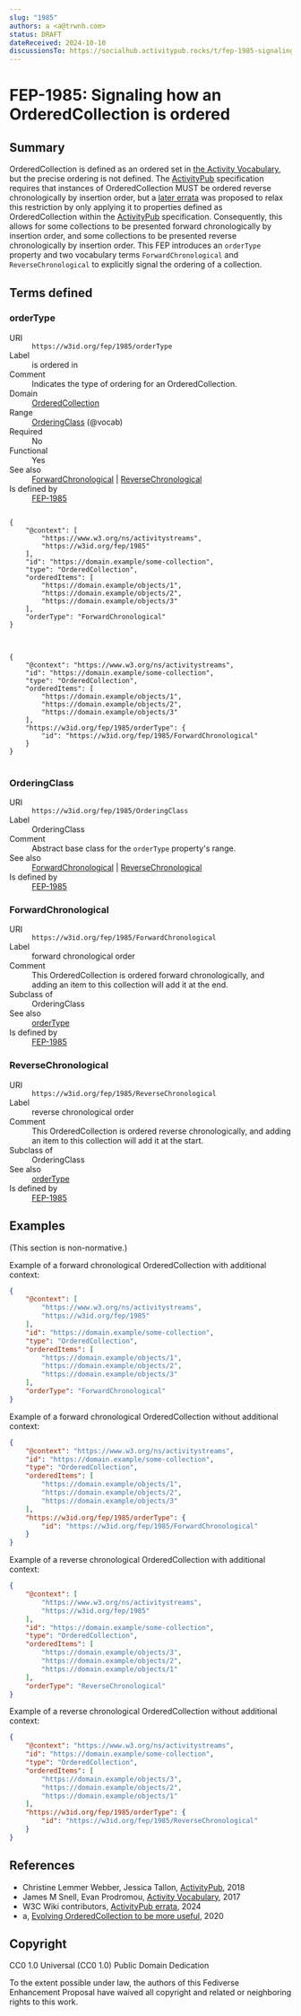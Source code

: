 ```yaml
---
slug: "1985"
authors: a <a@trwnh.com>
status: DRAFT
dateReceived: 2024-10-10
discussionsTo: https://socialhub.activitypub.rocks/t/fep-1985-signaling-how-an-orderedcollection-is-ordered/4653
---
```

# FEP-1985: Signaling how an OrderedCollection is ordered


## Summary

OrderedCollection is defined as an ordered set in [the Activity Vocabulary][AS2-Vocab], but the precise ordering is not defined. The [ActivityPub][ActivityPub] specification requires that instances of OrderedCollection MUST be ordered reverse chronologically by insertion order, but a [later errata][AP-errata] was proposed to relax this restriction by only applying it to properties defined as OrderedCollection within the [ActivityPub][ActivityPub] specification. Consequently, this allows for some collections to be presented forward chronologically by insertion order, and some collections to be presented reverse chronologically by insertion order. This FEP introduces an `orderType` property and two vocabulary terms `ForwardChronological` and `ReverseChronological` to explicitly signal the ordering of a collection.

## Terms defined

<section id="orderType" resource="https://w3id.org/fep/1985/orderType" typeof="rdf:Property">
<h3>orderType</h3>
<dl>
<dt>URI</dt>
<dd><code>https://w3id.org/fep/1985/orderType</code></dd>
<dt>Label</dt>
<dd property="rdfs:label" lang="en">is ordered in</dd>
<dt>Comment</dt>
<dd property="rdfs:comment" lang="en">Indicates the type of ordering for an OrderedCollection.</dd>
<dt>Domain</dt>
<dd><a property="rdfs:domain" resource="as:OrderedCollection" href="https://www.w3.org/ns/activitystreams#OrderedCollection">OrderedCollection</a></dd>
<dt>Range</dt>
<dd><a property="rdfs:range" resource="https://w3id.org/fep/1985/OrderingClass" href="https://w3id.org/fep/1985/OrderingClass">OrderingClass</a> (@vocab)</dd>
<dt>Required</dt>
<dd property="owl:minCardinality" content="0" datatype="xsd:nonNegativeInteger">No</dd>
<dt>Functional</dt>
<dd property="owl:maxCardinality" content="1" datatype="xsd:nonNegativeInteger">Yes</dd>
<dt>See also</dt>
<dd><a property="rdfs:seeAlso" href="https://w3id.org/fep/1985/ForwardChronological">ForwardChronological</a> | <a property="rdfs:seeAlso" href="https://w3id.org/fep/1985/ReverseChronological">ReverseChronological</a></dd>
<dt>Is defined by</dt>
<dd><a property="rdfs:isDefinedBy" href="https://w3id.org/fep/1985">FEP-1985</a></dd>
</dl>
<pre title="Example of a forward chronological OrderedCollection with additional context">
<code>
{
	"@context": [
		"https://www.w3.org/ns/activitystreams",
		"https://w3id.org/fep/1985"
	],
	"id": "https://domain.example/some-collection",
	"type": "OrderedCollection",
	"orderedItems": [
		"https://domain.example/objects/1",
		"https://domain.example/objects/2",
		"https://domain.example/objects/3"
	],
	"orderType": "ForwardChronological"
}
</code>
</pre>
<pre title="Example of a forward chronological OrderedCollection without additional context">
<code>
{
	"@context": "https://www.w3.org/ns/activitystreams",
	"id": "https://domain.example/some-collection",
	"type": "OrderedCollection",
	"orderedItems": [
		"https://domain.example/objects/1",
		"https://domain.example/objects/2",
		"https://domain.example/objects/3"
	],
	"https://w3id.org/fep/1985/orderType": {
		"id": "https://w3id.org/fep/1985/ForwardChronological"
	}
}
</code>
</pre>
</section>

<section id="OrderingClass" resource="https://w3id.org/fep/1985/OrderingClass" typeof="rdfs:Class" excluded="1">
<h3>OrderingClass</h3>
<dl>
<dt>URI</dt>
<dd><code>https://w3id.org/fep/1985/OrderingClass</code>
</dd>
<dt>Label</dt>
<dd property="rdfs:label" lang="en">OrderingClass</dd>
<dt>Comment</dt>
<dd property="rdfs:comment" lang="en">Abstract base class for the <code>orderType</code> property's range.</dd>
<dt>See also</dt>
<dd><a property="rdfs:seeAlso" href="https://w3id.org/fep/1985/ForwardChronological">ForwardChronological</a> | <a property="rdfs:seeAlso" href="https://w3id.org/fep/1985/ReverseChronological">ReverseChronological</a></dd>
<dt>Is defined by</dt>
<dd><a property="rdfs:isDefinedBy" href="https://w3id.org/fep/1985">FEP-1985</a></dd>
</dl>
</section>

<section id="ForwardChronological" resource="https://w3id.org/fep/1985/ForwardChronological" typeof="rdfs:Class">
<h3>ForwardChronological</h3>
<dl>
<dt>URI</dt>
<dd><code>https://w3id.org/fep/1985/ForwardChronological</code>
</dd>
<dt>Label</dt>
<dd property="rdfs:label" lang="en">forward chronological order</dd>
<dt>Comment</dt>
<dd property="rdfs:comment" lang="en">This OrderedCollection is ordered forward chronologically, and adding an item to this collection will add it at the end.</dd>
<dt>Subclass of</dt>
<dd property="rdfs:subClassOf" resource="https://w3id.org/fep/1985/OrderingClass">OrderingClass</dd>
<dt>See also</dt>
<dd><a property="rdfs:seeAlso" href="https://w3id.org/fep/1985/orderType">orderType</a></dd>
<dt>Is defined by</dt>
<dd><a property="rdfs:isDefinedBy" href="https://w3id.org/fep/1985">FEP-1985</a></dd>
</dl>
</section>

<section id="ReverseChronological" resource="https://w3id.org/fep/1985/ReverseChronological" typeof="rdfs:Class">
<h3>ReverseChronological</h3>
<dl>
<dt>URI</dt>
<dd><code>https://w3id.org/fep/1985/ReverseChronological</code>
</dd>
<dt>Label</dt>
<dd property="rdfs:label" lang="en">reverse chronological order</dd>
<dt>Comment</dt>
<dd property="rdfs:comment" lang="en">This OrderedCollection is ordered reverse chronologically, and adding an item to this collection will add it at the start.</dd>
<dt>Subclass of</dt>
<dd property="rdfs:subClassOf" resource="https://w3id.org/fep/1985/OrderingClass">OrderingClass</dd>
<dt>See also</dt>
<dd><a property="rdfs:seeAlso" href="https://w3id.org/fep/1985/orderType">orderType</a></dd>
<dt>Is defined by</dt>
<dd><a property="rdfs:isDefinedBy" href="https://w3id.org/fep/1985">FEP-1985</a></dd>
</dl>
</section>

## Examples

(This section is non-normative.)

Example of a forward chronological OrderedCollection with additional context:

```json
{
	"@context": [
		"https://www.w3.org/ns/activitystreams",
		"https://w3id.org/fep/1985"
	],
	"id": "https://domain.example/some-collection",
	"type": "OrderedCollection",
	"orderedItems": [
		"https://domain.example/objects/1",
		"https://domain.example/objects/2",
		"https://domain.example/objects/3"
	],
	"orderType": "ForwardChronological"
}
```

Example of a forward chronological OrderedCollection without additional context:

```json
{
	"@context": "https://www.w3.org/ns/activitystreams",
	"id": "https://domain.example/some-collection",
	"type": "OrderedCollection",
	"orderedItems": [
		"https://domain.example/objects/1",
		"https://domain.example/objects/2",
		"https://domain.example/objects/3"
	],
	"https://w3id.org/fep/1985/orderType": {
		"id": "https://w3id.org/fep/1985/ForwardChronological"
	}
}
```

Example of a reverse chronological OrderedCollection with additional context:

```json
{
	"@context": [
		"https://www.w3.org/ns/activitystreams",
		"https://w3id.org/fep/1985"
	],
	"id": "https://domain.example/some-collection",
	"type": "OrderedCollection",
	"orderedItems": [
		"https://domain.example/objects/3",
		"https://domain.example/objects/2",
		"https://domain.example/objects/1"
	],
	"orderType": "ReverseChronological"
}
```

Example of a reverse chronological OrderedCollection without additional context:

```json
{
	"@context": "https://www.w3.org/ns/activitystreams",
	"id": "https://domain.example/some-collection",
	"type": "OrderedCollection",
	"orderedItems": [
		"https://domain.example/objects/3",
		"https://domain.example/objects/2",
		"https://domain.example/objects/1"
	],
	"https://w3id.org/fep/1985/orderType": {
		"id": "https://w3id.org/fep/1985/ReverseChronological"
	}
}
```

## References

- Christine Lemmer Webber, Jessica Tallon, [ActivityPub][ActivityPub], 2018
- James M Snell, Evan Prodromou, [Activity Vocabulary][AS2-Vocab], 2017
- W3C Wiki contributors, [ActivityPub errata][AP-errata], 2024
- a, [Evolving OrderedCollection to be more useful][thread], 2020

[ActivityPub]: https://www.w3.org/TR/activitypub
[AS2-Vocab]: https://www.w3.org/TR/activitystreams-vocabulary
[thread]: https://socialhub.activitypub.rocks/t/pre-fep-evolving-orderedcollection-to-be-more-useful/4608
[AP-errata]: https://www.w3.org/wiki/ActivityPub_errata#Clarify_that_the_%22reverse_chronological_order%22_requirement_only_applies_to_OrderedCollection_properties_defined_in_ActivityPub,_not_to_all_OrderedCollection_entities

## Copyright

CC0 1.0 Universal (CC0 1.0) Public Domain Dedication

To the extent possible under law, the authors of this Fediverse Enhancement Proposal have waived all copyright and related or neighboring rights to this work.
